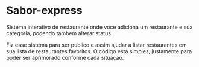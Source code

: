 # Sabor-express
Sistema interativo de restaurante onde voce adiciona um restaurante e sua categoria, podendo tambem alterar status.

Fiz esse sistema para ser publico e assim ajudar a listar restaurantes em sua lista de restaurantes favoritos. 
O código está simples, justamente para poder ser aprimorado conforme cada situação.
